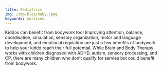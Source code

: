 ```yaml
---
title: Pediatrics
img: /img/blog/baby.jpeg
keywords: services
---
```

Kiddos can benefit from bodywork too! Improving attention, balance, coordination, circulation, sensory organization, motor and language development, and emotional regulation are just a few benefits of bodywork to help your kiddo reach their full potential. While Brain and Body Therapy works with children diagnosed with ADHD, autism, sensory processing, and CP, there are many children who don’t qualify for servies but could benefit from bodywork. 